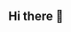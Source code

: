 ## Hi there 👋

<!--
**ludmilasalema/ludmilasalema** is a ✨ _special_ ✨ repository because its `README.md` (this file) appears on 
